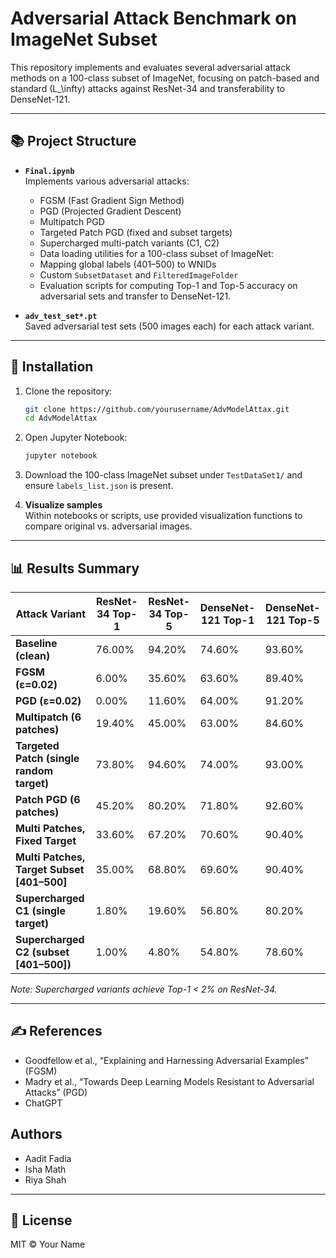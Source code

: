 # Adversarial Attack Benchmark on ImageNet Subset

This repository implements and evaluates several adversarial attack methods on a 100-class subset of ImageNet, focusing on patch-based and standard \(L_\infty\) attacks against ResNet-34 and transferability to DenseNet-121.

---

## 📚 Project Structure

- **`Final.ipynb`**  
  Implements various adversarial attacks:
  - FGSM (Fast Gradient Sign Method)
  - PGD (Projected Gradient Descent)
  - Multipatch PGD
  - Targeted Patch PGD (fixed and subset targets)
  - Supercharged multi-patch variants (C1, C2)
  - Data loading utilities for a 100-class subset of ImageNet:
  - Mapping global labels (401–500) to WNIDs
  - Custom `SubsetDataset` and `FilteredImageFolder`
   - Evaluation scripts for computing Top-1 and Top-5 accuracy on adversarial sets and transfer to DenseNet-121.

- **`adv_test_set*.pt`**  
  Saved adversarial test sets (500 images each) for each attack variant.


---

## 🚀 Installation

1. Clone the repository:
   ```bash
   git clone https://github.com/yourusername/AdvModelAttax.git
   cd AdvModelAttax
   ```

2. Open Jupyter Notebook:
   ```bash
   jupyter notebook
   ```

3. Download the 100-class ImageNet subset under `TestDataSet1/` and ensure `labels_list.json` is present.


4. **Visualize samples**  
   Within notebooks or scripts, use provided visualization functions to compare original vs. adversarial images.

---

## 📊 Results Summary

| Attack Variant                                  | ResNet-34 Top-1 | ResNet-34 Top-5 | DenseNet-121 Top-1 | DenseNet-121 Top-5 |
|-------------------------------------------------|-----------------|-----------------|--------------------|--------------------|
| **Baseline (clean)**                            | 76.00%          | 94.20%          | 74.60%             | 93.60%             |
| **FGSM (ε=0.02)**                               | 6.00%           | 35.60%          | 63.60%             | 89.40%             |
| **PGD (ε=0.02)**                                | 0.00%           | 11.60%          | 64.00%             | 91.20%             |
| **Multipatch (6 patches)**                      | 19.40%          | 45.00%          | 63.00%             | 84.60%             |
| **Targeted Patch (single random target)**       | 73.80%          | 94.60%          | 74.00%             | 93.00%             |
| **Patch PGD (6 patches)**                      | 45.20%          | 80.20%          | 71.80%             | 92.60%             |
| **Multi Patches, Fixed Target**                 | 33.60%          | 67.20%          | 70.60%             | 90.40%             |
| **Multi Patches, Target Subset [401–500]**      | 35.00%          | 68.80%          | 69.60%             | 90.40%             |
| **Supercharged C1 (single target)**             | 1.80%           | 19.60%          | 56.80%             | 80.20%             |
| **Supercharged C2 (subset [401–500])**          | 1.00%           | 4.80%           | 54.80%             | 78.60%             |

*Note: Supercharged variants achieve Top-1 < 2% on ResNet-34.*

---

## ✍️ References

- Goodfellow et al., “Explaining and Harnessing Adversarial Examples” (FGSM)
- Madry et al., “Towards Deep Learning Models Resistant to Adversarial Attacks” (PGD)
- ChatGPT

## Authors
- Aadit Fadia
- Isha Math
- Riya Shah

---

## 🔗 License

MIT © Your Name
